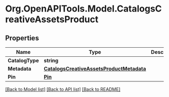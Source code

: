# Org.OpenAPITools.Model.CatalogsCreativeAssetsProduct

## Properties

Name | Type | Description | Notes
------------ | ------------- | ------------- | -------------
**CatalogType** | **string** |  | 
**Metadata** | [**CatalogsCreativeAssetsProductMetadata**](CatalogsCreativeAssetsProductMetadata.md) |  | 
**Pin** | [**Pin**](Pin.md) |  | 

[[Back to Model list]](../README.md#documentation-for-models) [[Back to API list]](../README.md#documentation-for-api-endpoints) [[Back to README]](../README.md)

